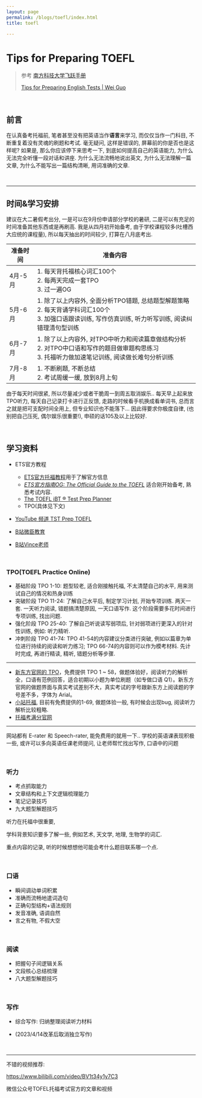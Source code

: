 ```yaml
---
layout: page
permalink: /blogs/toefl/index.html
title: toefl

---
```




# Tips for Preparing TOEFL

> 参考 [南方科技大学飞跃手册](https://sustech-application.com/#/英语学习/IELTS/英语学渣学习指南)
>
> [Tips for Preparing English Tests | Wei Guo](https://alexandreguo2001.github.io/blog/2022/english/)

<br>

## 前言

在认真备考托福前, 笔者甚至没有把英语当作**语言**来学习, 而仅仅当作一门科目, 不断重复着没有灵魂的刷题和考试. 毫无疑问, 这样是错误的, 屏幕前的你是否也是这样呢? 如果是, 那么你应该停下来思考一下, 到底如何提高自己的英语能力, 为什么无法完全听懂一段对话和讲座. 为什么无法流畅地说出英文, 为什么无法理解一篇文章, 为什么不能写出一篇结构清晰, 用词准确的文章.

<br>

****

## 时间&学习安排

建议在大二暑假考出分, 一是可以在9月份申请部分学校的暑研, 二是可以有充足的时间准备其他东西或是再刷高. 我是从四月初开始备考, 由于学校课程较多(吐槽西大应统的课程量), 所以每天抽出的时间较少, 打算在八月底考出.

| 准备时间 | 准备内容                                                     |
| -------- | ------------------------------------------------------------ |
| 4月-5月  | 1. 每天背托福核心词汇100个<br />2. 每两天完成一套TPO<br />3. 过一遍OG<br /> |
| 5月-6月  | 1. 除了以上内容外, 全面分析TPO错题, 总结题型解题策略<br />2. 每天背诵学科词汇100个<br />3. 加强口语跟读训练, 写作仿真训练, 听力听写训练, 阅读纠错理清句型训练 |
| 6月-7月  | 1. 除了以上内容外, 对TPO中听力和阅读篇章做结构分析<br />2. 对TPO中口语和写作的题目做审题构思练习<br />3. 托福听力做加速笔记训练, 阅读做长难句分析训练 |
| 7月-8月  | 1. 不断刷题, 不断总结<br />2. 考试周缓一缓, 放到8月上旬      |

由于每天时间很紧, 所以尽量减少或者干脆周一到周五取消娱乐.. 每天早上起来放TPO听力, 每天自己记录打卡进行正反馈, 走路的时候看手机换成看单词书, 总而言之就是把可支配时间全用上, 但专业知识也不能落下... 因此得要求你极度自律, (也别把自己压死, 偶尔娱乐很重要!), 申硕的话105及以上比较好.

<br>

## 学习资料

* ETS官方教程

  * [ETS官方托福教程](https://www.ets.org/toefl/test-takers/ibt/about.html)用于了解官方信息
  * *[ETS官方指南OG: The Official Guide to the TOEFL](https://starryious.github.io/KamdenWang2003.github.io/files/TOEFL_OG.pdf)* 适合刚开始备考, 熟悉考试内容.
  * [The TOEFL iBT ® Test Prep Planner](https://starryious.github.io/KamdenWang2003.github.io/files/toefl_planner.pdf)
  * TPO(具体见下文)

* [YouTube 频道 TST Prep TOEFL](https://www.youtube.com/@TSTPrep)
* [B站微臣教育](https://space.bilibili.com/393277742/video)
* [B站Vince老师](https://space.bilibili.com/396671281)

<br>

### TPO(TOEFL Practice Online)

* 基础阶段 TPO 1-10: 题型较老, 适合刚接触托福, 不太清楚自己的水平, 用来测试自己的情况和热身训练
* 突破阶段 TPO 11-24: 了解自己水平后, 制定学习计划, 开始专项训练. 两天一套. 一天听力阅读, 错题搞清楚原因, 一天口语写作. 这个阶段需要多花时间进行专项训练, 找出问题.
* 强化阶段 TPO 25-40: 了解自己听说读写弱项后, 针对弱项进行更深入的针对性训练, 例如: 听力精听.
* 冲刺阶段 TPO 41-74: TPO 41-54的内容建议分类进行突破, 例如以篇章为单位进行持续的阅读和听力练习; TPO 66-74的内容则可以作为模考材料. 先计时完成, 再进行精读, 精听, 错题分析等步骤.

****

* [新东方官网的 TPO](https://liuxue.koolearn.com/toefl/read/)，免费提供 TPO 1 ~ 58，做题体验好，阅读听力的解析全，口语有范例回答，适合初期以小题为单位刷题（如专做口语 Q1）。新东方官网的做题界面与真实考试差别不大，真实考试的字号跟新东方上阅读题的字号差不多，字体为 Arial。
* [小站托福](http://top.zhan.com/toefl/simulate/listentpo.html), 目前有免费提供的1-69, 做题体验一般, 有时候会出现bug, 阅读听力解析比较粗略.
* [托福考满分官网](https://toefl.kmf.com/n/study)

****

网站都有 E-rater 和 Speech-rater, 能免费用的就用一下.. 学校的英语课表现积极一些, 或许可以多向英语任课老师提问, 让老师帮忙找出写作, 口语中的问题

<br>

### 听力

* 考点抓取能力
* 文章结构和上下文逻辑梳理能力
* 笔记记录技巧
* 九大题型解题技巧

听力在托福中很重要, 

学科背景知识要多了解一些, 例如艺术, 天文学, 地理, 生物学的词汇.

重点内容的记录, 听的时候想想他可能会考什么题目联系哪一个点.

<br>

### 口语

* 瞬间调动单词积累
* 准确而流畅地遣词造句
* 正确句型结构+语法规则
* 发音准确, 语调自然
* 言之有物, 不假大空

<br>

### 阅读

* 把握句子间逻辑关系
* 文段核心总结梳理
* 八大题型解题技巧

<br>

### 写作

* 综合写作: 归纳整理阅读听力材料

* (2023/4/14改革后取消独立写作)

<br>

****

不错的视频推荐:

https://www.bilibili.com/video/BV1t34y1y7C3

微信公众号TOFEL托福考试官方的文章和视频
